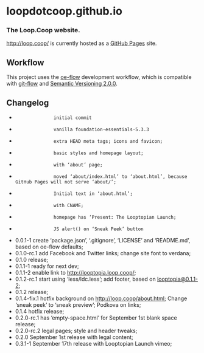 loopdotcoop.github.io
=====================

### The Loop.Coop website.

http://loop.coop/ is currently hosted as a [GitHub Pages](https://pages.github.com/) site.




Workflow
--------

This project uses the [oe-flow](https://github.com/loopdotcoop/oe-flow) development workflow, which is compatible with [git-flow](https://github.com/nvie/gitflow/wiki/Command-Line-Arguments) and [Semantic Versioning 2.0.0](http://semver.org/).




Changelog
---------
+                   initial commit
+                   vanilla foundation-essentials-5.3.3
+                   extra HEAD meta tags; icons and favicon;
+                   basic styles and homepage layout;
+                   with ‘about’ page;
+                   moved ‘about/index.html’ to ‘about.html’, because GitHub Pages will not serve ‘about/’;
+                   Initial text in ‘about.html’;
+                   with CNAME;
+                   homepage has ‘Present: The Looptopian Launch;
+                   JS alert() on ‘Sneak Peek’ button
+ 0.0.1-1           create ‘package.json’, ‘.gitignore’, ‘LICENSE’ and ‘README.md’, based on oe-flow defaults; 
+ 0.1.0-rc.1        add Facebook and Twitter links; change site font to verdana; 
+ 0.1.0             release; 
+ 0.1.1-1           ready for next dev; 
+ 0.1.1-2           enable link to http://looptopia.loop.coop/; 
+ 0.1.2-rc.1        start using ‘less/ldc.less’; add footer, based on looptopia@0.1.1-2; 
+ 0.1.2             release; 
+ 0.1.4-fix.1       hotfix background on http://loop.coop/about.html; Change ‘sneak peek’ to ‘sneak preview’; Podkova on links; 
+ 0.1.4             hotfix release; 
+ 0.2.0-rc.1        has ‘empty-space.html’ for September 1st blank space release; 
+ 0.2.0-rc.2        legal pages; style and header tweaks; 
+ 0.2.0             September 1st release with legal content; 
+ 0.3.1-1           September 17th release with Looptopian Launch vimeo; 

